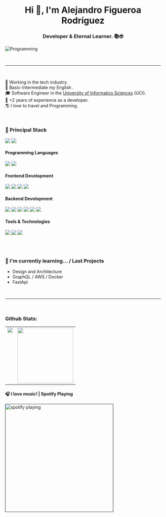 <!--div style="text-align:center"><img src="./img/welcome.png" alt="background" style="width:70%; margin-left:auto; margin-right:auto; display: block; width:300px"/></div-->

<h1 align="center">Hi 👋, I'm Alejandro Figueroa Rodríguez</h1>
<h3 align="center">Developer & Eternal Learner. 📚🤓</h3>
<img align='center' alt=Programming src="https://wallpaperaccess.com/full/3239444.jpg">
<p align="left"><p/>

</br>

--- 
</br>

🔭 Working in the tech industry.<br/>
🌱 Basic-Intermediate my English .<br/>
🎓 Software Engineer in the [University of Informatics Sciences](https://www.uci.cu/en) (UCI).<br/>
💼 +2 years of experience as a developer.<br/>
🌎 I love to travel and Programming.<br/>

</br>

<h3>
  🚀 Principal Stack
</h3> 
<p>
  <img src="https://img.shields.io/badge/Django-003300?style=for-the-badge&logo=django&logoColor=white">
  <img src="https://img.shields.io/badge/React-20232A?style=for-the-badge&logo=react&logoColor=61DAFB">
</p>
  
<h4>Programming Languages</h4>
<p>
  <img src="https://img.shields.io/badge/Python-000000?style=for-the-badge&logo=python&logoColor=white">
  <img src="https://img.shields.io/badge/JavaScript-F7DF1E?style=for-the-badge&logo=javascript&logoColor=black">
</p>
<h4>Frontend Development</h4>
<p>
  <img src="https://img.shields.io/badge/HTML5-E34F26?style=for-the-badge&logo=html5&logoColor=white">
  <img src="https://img.shields.io/badge/CSS3-1572B6?style=for-the-badge&logo=css3&logoColor=white">
  <img src="https://img.shields.io/badge/React-20232A?style=for-the-badge&logo=react&logoColor=61DAFB">
  <img src="https://img.shields.io/badge/Tailwind-DD0031?style=for-the-badge&logo=tailwindcss&logoColor=white">
</p>
<h4>Backend Development</h4>
<p>
  <img src="https://img.shields.io/badge/Node.js-339933?style=for-the-badge&logo=nodedotjs&logoColor=white">
  <img src="https://img.shields.io/badge/Express.js-000000?style=for-the-badge&logo=express&logoColor=white">
  <img src="https://img.shields.io/badge/Django-003300?style=for-the-badge&logo=django&logoColor=white">
  <img src="https://img.shields.io/badge/FastApi-212121?style=for-the-badge&logo=fastapi&logoColor=white">
  <img src="https://img.shields.io/badge/MongoDB-white?style=for-the-badge&logo=mongodb&logoColor=4EA94B">
  <img src="https://img.shields.io/badge/MySQL-005C84?style=for-the-badge&logo=mysql&logoColor=white">
</p>
<h4>Tools & Technologies</h4>
<p>
  <img src="https://img.shields.io/badge/Git-F05032?style=for-the-badge&logo=git&logoColor=white">
  <img src="https://img.shields.io/badge/GitHub-100000?style=for-the-badge&logo=github&logoColor=white">
  <img src="https://img.shields.io/badge/Postman-FF6C37?style=for-the-badge&logo=Postman&logoColor=white">
</p>
</br>

</br>

### 🌱 I'm currently learning... / Last Projects

- Design and Architecture
- GraphQL / AWS / Docker 
- FastApi

</br>

--- 
</br>

### Github Stats:

<table>
  <tr>
    <td valign="top"><img src="https://github-readme-stats.vercel.app/api/top-langs?username=ale-01cu&show_icons=true&locale=en&layout=compact"/></td>
    <td valign="top"><img height="180em" src="https://github-readme-stats.vercel.app/api?username=ale-01cu&show_icons=true&locale=en" /></td>
  </tr>
</table>


#### 🎧 I love music! | Spotify Playing
[<img src="https://spotify-now-playing-kappa.vercel.app/api/spotify-playing" alt="spotify playing" width="350" />]()
